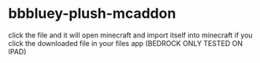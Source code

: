 # bbbluey-plush-mcaddon
click the file and it will open minecraft and import itself into minecraft if you click the downloaded file in your files app (BEDROCK ONLY TESTED ON IPAD)
